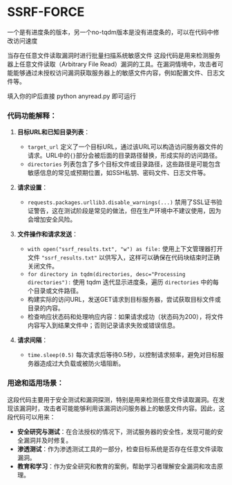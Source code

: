 # SSRF-FORCE
一个是有进度条的版本，另一个no-tqdm版本是没有进度条的，可以在代码中修改访问速度

当存在任意文件读取漏洞时进行批量扫描系统敏感文件
这段代码是用来检测服务器上任意文件读取（Arbitrary File Read）漏洞的工具。在漏洞情境中，攻击者可能能够通过未授权访问漏洞获取服务器上的敏感文件内容，例如配置文件、日志文件等。

填入你的IP后直接 python anyread.py 即可运行

### 代码功能解释：

1. **目标URL和已知目录列表**：
   - `target_url` 定义了一个目标URL，通过该URL可以构造访问服务器文件的请求。URL中的`{}`部分会被后面的目录路径替换，形成实际的访问路径。
   - `directories` 列表包含了多个目标文件或目录路径，这些路径是可能包含敏感信息的常见或预期位置，如SSH私钥、密码文件、日志文件等。

2. **请求设置**：
   - `requests.packages.urllib3.disable_warnings(...)` 禁用了SSL证书验证警告，这在测试阶段是常见的做法，但在生产环境中不建议使用，因为会增加安全风险。

3. **文件操作和请求发送**：
   - `with open("ssrf_results.txt", "w") as file:` 使用上下文管理器打开文件 `"ssrf_results.txt"` 以供写入，这样可以确保在代码块结束时正确关闭文件。
   - `for directory in tqdm(directories, desc="Processing directories"):` 使用 tqdm 迭代显示进度条，遍历 `directories` 中的每个目录或文件路径。
   - 构建实际的访问URL，发送GET请求到目标服务器，尝试获取目标文件或目录的内容。
   - 检查响应状态码和处理响应内容：如果请求成功（状态码为200），将文件内容写入到结果文件中；否则记录请求失败或错误信息。

4. **请求间隔**：
   - `time.sleep(0.5)` 每次请求后等待0.5秒，以控制请求频率，避免对目标服务器造成过大负载或被防火墙阻断。

### 用途和适用场景：

这段代码主要用于安全测试和漏洞探测，特别是用来检测任意文件读取漏洞。在发现该漏洞时，攻击者可能能够利用该漏洞访问服务器上的敏感文件内容。因此，这段代码可以用来：

- **安全研究与测试**：在合法授权的情况下，测试服务器的安全性，发现可能的安全漏洞并及时修复。
- **渗透测试**：作为渗透测试工具的一部分，检查目标系统是否存在任意文件读取漏洞。
- **教育和学习**：作为安全研究和教育的案例，帮助学习者理解安全漏洞和攻击原理。
